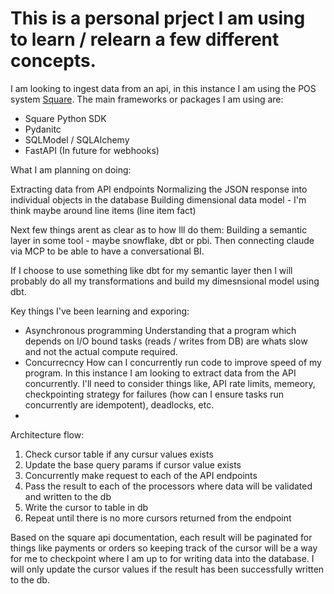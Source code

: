 <h1>This is a personal prject I am using to learn / relearn a few different concepts.</h1>

I am looking to ingest data from an api, in this instance I am using the POS system [Square](https://developer.squareup.com/reference/square). 
The main frameworks or packages I am using are:
- Square Python SDK
- Pydanitc
- SQLModel / SQLAlchemy
- FastAPI (In future for webhooks)


What I am planning on doing: 

Extracting data from API endpoints
Normalizing the JSON response into individual objects in the database
Building dimensional data model - I'm think maybe around line items (line item fact)

Next few things arent as clear as to how Ill do them: 
Building a semantic layer in some tool - maybe snowflake, dbt or pbi. 
Then connecting claude via MCP to be able to have a conversational BI.

If I choose to use something like dbt for my semantic layer then I will probably do all my transformations and build my dimesnsional model using dbt.


Key things I've been learning and exporing:

- Asynchronous programming
    Understanding that a program which depends on I/O bound tasks (reads / writes from DB) are whats slow and not the actual compute required.
- Concurrecncy 
    How can I concurrently run code to improve speed of my program. In this instance I am looking to extract data from the API concurrently.
    I'll need to consider things like, API rate limits, memeory, checkpointing strategy for failures (how can I ensure tasks run concurrently are idempotent), deadlocks, etc.
- 


Architecture flow:

1. Check cursor table if any cursur values exists
2. Update the base query params if cursor value exists
3. Concurrently make request to each of the API endpoints
4. Pass the result to each of the processors where data will be validated and written to the db
5. Write the cursor to table in db
6. Repeat until there is no more cursors returned from the endpoint

Based on the square api documentation, each result will be paginated for things like payments or orders so keeping track of the cursor will be a way for me to checkpoint where I am up to for writing data into the database. I will only update the cursor values if the result has been successfully written to the db.

